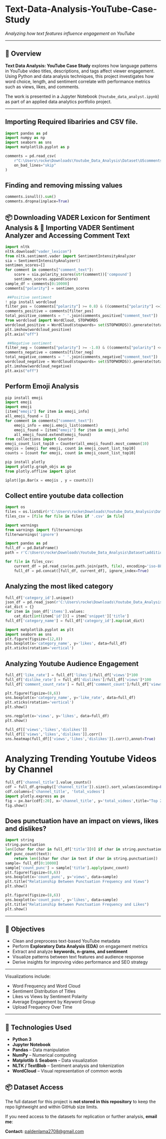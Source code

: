 # Text-Data-Analysis-YouTube-Case-Study
_Analyzing how text features influence engagement on YouTube_

---

## 📘 Overview

**Text Data Analysis: YouTube Case Study** explores how language patterns in YouTube video titles, descriptions, and tags affect viewer engagement. Using Python and data analysis techniques, this project investigates how word choice, length, and sentiment correlate with performance metrics such as views, likes, and comments.

The work is presented in a Jupyter Notebook (`Youtube_data_analyst.ipynb`) as part of an applied data analytics portfolio project.

---
## Importing Required libariries and CSV file.
```python
import pandas as pd
import numpy as np
import seaborn as sns
import matplotlib.pyplot as p

comments = pd.read_csv(
    r"C:\Users\rocke\Downloads\Youtube_Data_Analysis\Dataset\UScomments.csv",
    on_bad_lines="skip"
)
```
## Finding and removing missing values
```python
comments.isnull().sum()
comments.dropna(inplace=True)

```
## 📦 Downloading VADER Lexicon for Sentiment Analysis & 🧠 Importing VADER Sentiment Analyzer and Accessing Comment Text
```python
import nltk
nltk.download("vader_lexicon")
from nltk.sentiment.vader import SentimentIntensityAnalyzer
sia = SentimentIntensityAnalyzer()
sentimen_scores=[]
for comment in comments["comment_text"]:
    score = sia.polarity_scores(str(comment))['compound']
    sentimen_scores.append(score)
sample_df = comments[0:10000]
comments["polarity"] = sentimen_scores

 ##Positive sentiment
! pip install wordcloud
filter_pos = (comments["polarity"] >= 0.8) & ((comments["polarity"] <=1.0))
comments_positive = comments[filter_pos]
total_positive_comments = ' '.join(comments_positive["comment_text"])
from wordcloud import WordCloud, STOPWORDS
wordcloud_positive = WordCloud(stopwords= set(STOPWORDS)).generate(total_positive_comments)
plt.imshow(wordcloud_positive)
plt.axis("off")

 ##Negative sentiment
filter_neg = (comments["polarity"] >= -1.0) & ((comments["polarity"] <=-0.8))
comments_negative = comments[filter_neg]
total_negative_comments = ' '.join(comments_negative["comment_text"])
wordcloud_negative = WordCloud(stopwords= set(STOPWORDS)).generate(total_negative_comments)
plt.imshow(wordcloud_negative)
plt.axis("off")
```
## Perform Emoji Analysis
```python
pip install emoji
import emoji
import emoji
[item["emoji"] for item in emoji_info]
all_emoji_found = []
for comment in comments["comment_text"]:
    emoji_info = emoji.emoji_list(comment)
    emoji_found = [item["emoji"] for item in emoji_info]
    all_emoji_found.extend(emoji_found)
from collections import Counter 
emoji_count_list_top10 = Counter(all_emoji_found).most_common(10)
emojis = [emoji for emoji, count in emoji_count_list_top10]
counts = [count for emoji, count in emoji_count_list_top10]

pip install plotly
import plotly.graph_objs as go
from plotly.offline import iplot

iplot([go.Bar(x = emojis , y = counts)])
```
## Collect entire youtube data collection 
```python
import os
files = os.listdir(r'C:\Users\rocke\Downloads\Youtube_Data_Analysis\Dataset\additional_data')
files_csv = [file for file in files if '.csv' in file]

import warnings
from warnings import filterwarnings
filterwarnings('ignore')

import pandas as pd
full_df = pd.DataFrame()
path = r'C:\Users\rocke\Downloads\Youtube_Data_Analysis\Dataset\additional_data'

for file in files_csv:
    current_df = pd.read_csv(os.path.join(path, file), encoding='iso-8859-1', on_bad_lines="skip")
    full_df = pd.concat([full_df, current_df], ignore_index=True)
```
## Analyzing the most liked category
```python
full_df['category_id'].unique()
json_df = pd.read_json(r'C:\Users\rocke\Downloads\Youtube_Data_Analysis\Dataset\additional_data/US_category_id.json')
cat_dict = {}
for item in json_df['items'].values:
    cat_dict[int(item['id'])] = item['snippet']['title']
full_df['category_name'] = full_df['category_id'].map(cat_dict)

import matplotlib.pyplot as plt
import seaborn as sns
plt.figure(figsize=(12,8))
sns.boxplot(x='category_name', y='likes', data=full_df)
plt.xticks(rotation='vertical')
```
## Analyzing Youtube Audience Engagement
```python
full_df['like_rate'] = full_df['likes']/full_df['views']*100
full_df['dislike_rate'] = full_df['dislikes']/full_df['views']*100
full_df['comment_count_rate'] = full_df['comment_count']/full_df['views']*100

plt.figure(figsize=(8,6))
sns.boxplot(x='category_name', y='like_rate', data=full_df)
plt.xticks(rotation='vertical')
plt.show()

sns.regplot(x='views', y='likes', data=full_df)
plt.show()

full_df[['views','likes','dislikes']]
full_df[['views','likes','dislikes']].corr()
sns.heatmap(full_df[['views','likes','dislikes']].corr(),annot=True)
```
# Analyzing Trending Youtube Videos by Channel 
```python
full_df['channel_title'].value_counts()
cdf = full_df.groupby(['channel_title']).size().sort_values(ascending=False).reset_index()
cdf.columns=['channel_title', 'total_videos']
import plotly.express as px
fig = px.bar(cdf[:20], x='channel_title', y='total_videos',title="Top 20 Channels by Number of Videos")
fig.show()
```
## Does punctuation have an impact on views, likes and dislikes? 
```python
import string
string.punctuation
len([char for char in full_df['title'][0] if char in string.punctuation])
def punc_count(text):
    return len([char for char in text if char in string.punctuation])
sample= full_df[0:10000]
sample['count_punc'] = sample['title'].apply(punc_count)
plt.figure(figsize=(8,6))
sns.boxplot(x='count_punc', y='views', data=sample)
plt.title("Relationship Between Punctuation Frequency and Views")
plt.show()

plt.figure(figsize=(8,6))
sns.boxplot(x='count_punc', y='likes', data=sample)
plt.title("Relationship Between Punctuation Frequency and Likes")
plt.show()

```


---
## 🎯 Objectives

- Clean and preprocess text-based YouTube metadata
- Perform **Exploratory Data Analysis (EDA)** on engagement metrics
- Extract and analyze **keywords, n-grams, and sentiment**
- Visualize patterns between text features and audience response
- Derive insights for improving video performance and SEO strategy

---

Visualizations include:

- Word Frequency and Word Cloud
- Sentiment Distribution of Titles
- Likes vs Views by Sentiment Polarity
- Average Engagement by Keyword Group
- Upload Frequency Over Time

---

## 🧰 Technologies Used

- **Python 3**
- **Jupyter Notebook**
- **Pandas** – Data manipulation
- **NumPy** – Numerical computing
- **Matplotlib** & **Seaborn** – Data visualization
- **NLTK / TextBlob** – Sentiment analysis and tokenization
- **WordCloud** – Visual representation of common words

## 📦 Dataset Access

The full dataset for this project is **not stored in this repository** to keep the repo lightweight and within GitHub size limits.

If you need access to the datasets for replication or further analysis, **email me**:

**Contact:** paldenlama2708@gmail.com
